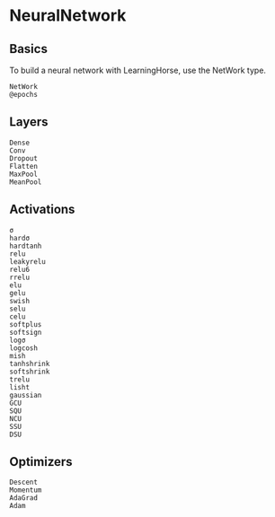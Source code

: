 # NeuralNetwork

## Basics
To build a neural network with LearningHorse, use the NetWork type.
```@docs
NetWork
@epochs
```

## Layers

```@docs
Dense
Conv
Dropout
Flatten
MaxPool
MeanPool
```
## Activations
```@docs
σ
hardσ
hardtanh
relu
leakyrelu
relu6
rrelu
elu
gelu
swish
selu
celu
softplus
softsign
logσ
logcosh
mish
tanhshrink
softshrink
trelu
lisht
gaussian
GCU
SQU
NCU
SSU
DSU
```

## Optimizers

```@docs
Descent
Momentum
AdaGrad
Adam
```